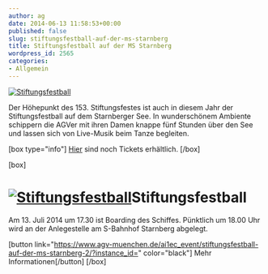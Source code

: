 ```yaml
---
author: ag
date: 2014-06-13 11:58:53+00:00
published: false
slug: stiftungsfestball-auf-der-ms-starnberg
title: Stiftungsfestball auf der MS Starnberg
wordpress_id: 2565
categories:
- Allgemein
---
```


[![Stiftungsfestball](https://www.agv-muenchen.de/wp-content/uploads/2014/06/Stiftungsfestball-FOTO.jpg)](https://www.agv-muenchen.de/ai1ec_event/stiftungsfestball-auf-der-ms-starnberg-2/?instance_id=)

Der Höhepunkt des 153. Stiftungsfestes ist auch in diesem Jahr der Stiftungsfestball auf dem Starnberger See. In wunderschönem Ambiente schippern die AGVer mit ihren Damen knappe fünf Stunden über den See und lassen sich von Live-Musik beim Tanze begleiten.

[box type="info"]
[Hier](http://ms-starnberg.agv-muenchen.de) sind noch Tickets erhältlich.
[/box]

[box]

# [![Stiftungsfestball](https://www.agv-muenchen.de/wp-content/uploads/2014/06/Stiftungsfestball-FOTO.jpg)](https://www.agv-muenchen.de/ai1ec_event/stiftungsfestball-auf-der-ms-starnberg-2/?instance_id=)Stiftungsfestball

Am 13. Juli 2014 um 17.30 ist Boarding des Schiffes. Pünktlich um 18.00 Uhr wird an der Anlegestelle am S-Bahnhof Starnberg abgelegt.

[button link="https://www.agv-muenchen.de/ai1ec_event/stiftungsfestball-auf-der-ms-starnberg-2/?instance_id=" color="black"] Mehr Informationen[/button]
[/box]
